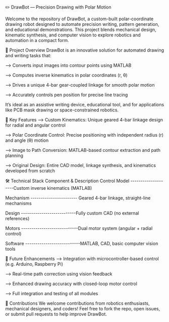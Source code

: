 ✏️ DrawBot — Precision Drawing with Polar Motion

Welcome to the repository of DrawBot, a custom-built polar-coordinate drawing robot designed to automate precision writing, pattern generation, and educational demonstrations.
This project blends mechanical design, kinematic synthesis, and computer vision to explore robotics and automation in a compact form.

🚀 Project Overview
DrawBot is an innovative solution for automated drawing and writing tasks that:

--> Converts input images into contour points using MATLAB

--> Computes inverse kinematics in polar coordinates (r, θ)

--> Drives a unique 4-bar gear-coupled linkage for smooth polar motion

--> Accurately controls pen position for precise line tracing

It’s ideal as an assistive writing device, educational tool, and for applications like PCB mask drawing or space-constrained robotics.

🧠 Key Features
--> Custom Kinematics: Unique geared 4-bar linkage design for radial and angular control

--> Polar Coordinate Control: Precise positioning with independent radius (r) and angle (θ) motion

--> Image to Path Conversion: MATLAB-based contour extraction and path planning

--> Original Design: Entire CAD model, linkage synthesis, and kinematics developed from scratch

🛠️ Technical Stack
Component & Description
Control Model	--------------------Custom inverse kinematics (MATLAB)

Mechanism	----------------------- Geared 4-bar linkage, straight-line mechanisms

Design	---------------------------Fully custom CAD (no external references)

Motors	----------------------------Dual motor system (angular + radial control)

Software	---------------------------MATLAB, CAD, basic computer vision tools

🔮 Future Enhancements
--> Integration with microcontroller-based control (e.g. Arduino, Raspberry Pi)

--> Real-time path correction using vision feedback

--> Enhanced drawing accuracy with closed-loop motor control

--> Full integration and testing of all modules

🤝 Contributions
We welcome contributions from robotics enthusiasts, mechanical designers, and coders!
Feel free to fork the repo, open issues, or submit pull requests to help improve DrawBot.
